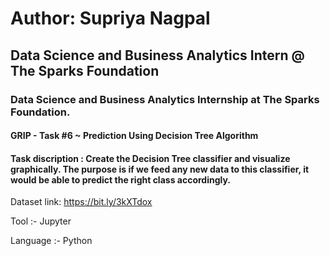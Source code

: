 # Author: Supriya Nagpal 
## Data Science and Business Analytics Intern @ The Sparks Foundation
### Data Science and Business Analytics Internship at The Sparks Foundation.

#### GRIP - Task #6 ~ Prediction Using Decision Tree Algorithm 

#### Task discription : Create the Decision Tree classifier and visualize graphically. The purpose is if we feed any new data to this classifier, it would be able to predict the right class accordingly.

Dataset link: https://bit.ly/3kXTdox

Tool :- Jupyter

Language :- Python
